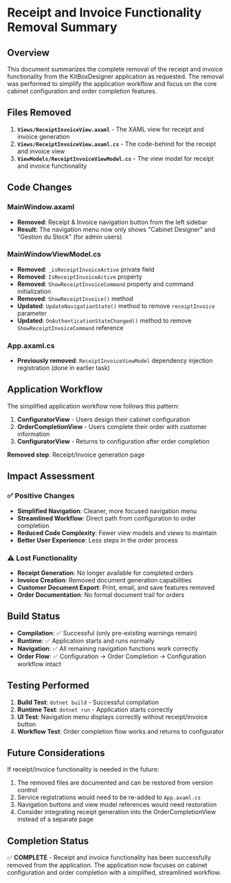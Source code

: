 # Receipt and Invoice Functionality Removal Summary

## Overview
This document summarizes the complete removal of the receipt and invoice functionality from the KitBoxDesigner application as requested. The removal was performed to simplify the application workflow and focus on the core cabinet configuration and order completion features.

## Files Removed
1. **`Views/ReceiptInvoiceView.axaml`** - The XAML view for receipt and invoice generation
2. **`Views/ReceiptInvoiceView.axaml.cs`** - The code-behind for the receipt and invoice view
3. **`ViewModels/ReceiptInvoiceViewModel.cs`** - The view model for receipt and invoice functionality

## Code Changes

### MainWindow.axaml
- **Removed**: Receipt & Invoice navigation button from the left sidebar
- **Result**: The navigation menu now only shows "Cabinet Designer" and "Gestion du Stock" (for admin users)

### MainWindowViewModel.cs
- **Removed**: `_isReceiptInvoiceActive` private field
- **Removed**: `IsReceiptInvoiceActive` property
- **Removed**: `ShowReceiptInvoiceCommand` property and command initialization
- **Removed**: `ShowReceiptInvoice()` method
- **Updated**: `UpdateNavigationState()` method to remove `receiptInvoice` parameter
- **Updated**: `OnAuthenticationStateChanged()` method to remove `ShowReceiptInvoiceCommand` reference

### App.axaml.cs
- **Previously removed**: `ReceiptInvoiceViewModel` dependency injection registration (done in earlier task)

## Application Workflow
The simplified application workflow now follows this pattern:

1. **ConfiguratorView** - Users design their cabinet configuration
2. **OrderCompletionView** - Users complete their order with customer information
3. **ConfiguratorView** - Returns to configuration after order completion

**Removed step**: Receipt/Invoice generation page

## Impact Assessment

### ✅ Positive Changes
- **Simplified Navigation**: Cleaner, more focused navigation menu
- **Streamlined Workflow**: Direct path from configuration to order completion
- **Reduced Code Complexity**: Fewer view models and views to maintain
- **Better User Experience**: Less steps in the order process

### ⚠️ Lost Functionality
- **Receipt Generation**: No longer available for completed orders
- **Invoice Creation**: Removed document generation capabilities
- **Customer Document Export**: Print, email, and save features removed
- **Order Documentation**: No formal document trail for orders

## Build Status
- **Compilation**: ✅ Successful (only pre-existing warnings remain)
- **Runtime**: ✅ Application starts and runs normally
- **Navigation**: ✅ All remaining navigation functions work correctly
- **Order Flow**: ✅ Configuration → Order Completion → Configuration workflow intact

## Testing Performed
1. **Build Test**: `dotnet build` - Successful compilation
2. **Runtime Test**: `dotnet run` - Application starts correctly
3. **UI Test**: Navigation menu displays correctly without receipt/invoice button
4. **Workflow Test**: Order completion flow works and returns to configurator

## Future Considerations
If receipt/invoice functionality is needed in the future:
1. The removed files are documented and can be restored from version control
2. Service registrations would need to be re-added to `App.axaml.cs`
3. Navigation buttons and view model references would need restoration
4. Consider integrating receipt generation into the OrderCompletionView instead of a separate page

## Completion Status
✅ **COMPLETE** - Receipt and invoice functionality has been successfully removed from the application. The application now focuses on cabinet configuration and order completion with a simplified, streamlined workflow.
